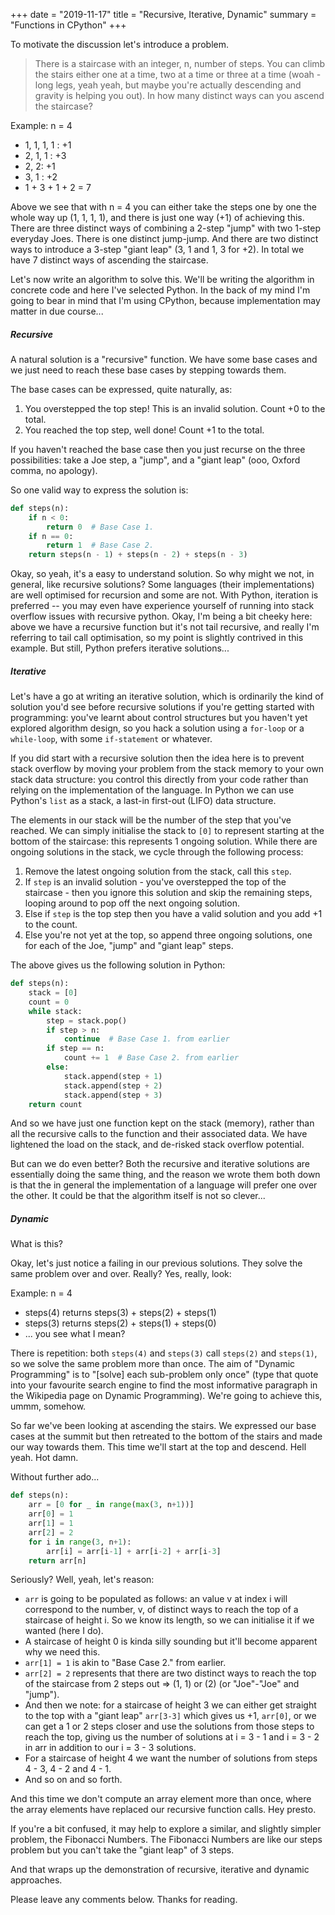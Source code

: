 +++
date = "2019-11-17"
title = "Recursive, Iterative, Dynamic"
summary = "Functions in CPython"
+++

To motivate the discussion let's introduce a problem.

> There is a staircase with an integer, n, number of steps. You can climb the stairs either one at a time, two at a time or three at a time (woah - long legs, yeah yeah, but maybe you're actually descending and gravity is helping you out). In how many distinct ways can you ascend the staircase?

Example: n = 4

<ul>
    <li>1, 1, 1, 1 :  +1</li>
    <li>2, 1, 1 :  +3</li>
    <li>2, 2:  +1</li>
    <li>3, 1 :  +2</li>
    <li>1 + 3 + 1 + 2 = 7</li>
</ul>

Above we see that with n = 4 you can either take the steps one by one the whole way up (1, 1, 1, 1), and there is just one way (+1) of achieving this. There are three distinct ways of combining a 2-step "jump" with two 1-step everyday Joes. There is one distinct jump-jump. And there are two distinct ways to introduce a 3-step "giant leap" (3, 1 and 1, 3 for +2). In total we have 7 distinct ways of ascending the staircase.

Let's now write an algorithm to solve this. We'll be writing the algorithm in concrete code and here I've selected Python. In the back of my mind I'm going to bear in mind that I'm using CPython, because implementation may matter in due course...

##### Recursive  
A natural solution is a "recursive" function. We have some base cases and we just need to reach these base cases by stepping towards them.

The base cases can be expressed, quite naturally, as:
<ol>
    <li>You overstepped the top step! This is an invalid solution. Count +0 to the total.</li>
    <li>You reached the top step, well done! Count +1 to the total.</li>
</ol>
If you haven't reached the base case then you just recurse on the three possibilities: take a Joe step, a "jump", and a "giant leap" (ooo, Oxford comma, no apology).

So one valid way to express the solution is:

```python
def steps(n):
    if n < 0:
        return 0  # Base Case 1.
    if n == 0:
        return 1  # Base Case 2.
    return steps(n - 1) + steps(n - 2) + steps(n - 3)
```

Okay, so yeah, it's a easy to understand solution. So why might we not, in general, like recursive solutions? Some languages (their implementations) are well optimised for recursion and some are not. With Python, iteration is preferred -- you may even have experience yourself of running into stack overflow issues with recursive python. Okay, I'm being a bit cheeky here: above we have a recursive function but it's not tail recursive, and really I'm referring to tail call optimisation, so my point is slightly contrived in this example. But still, Python prefers iterative solutions...


##### Iterative

Let's have a go at writing an iterative solution, which is ordinarily the kind of solution you'd see before recursive solutions if you're getting started with programming: you've learnt about control structures but you haven't yet explored algorithm design, so you hack a solution using a `for-loop` or a `while-loop`, with some `if-statement` or whatever.

If you did start with a recursive solution then the idea here is to prevent stack overflow by moving your problem from the stack memory to your own stack data structure: you control this directly from your code rather than relying on the implementation of the language. In Python we can use Python's `list` as a stack, a last-in first-out (LIFO) data structure.

The elements in our stack will be the number of the step that you've reached. We can simply initialise the stack to `[0]` to represent starting at the bottom of the staircase: this represents 1 ongoing solution. While there are ongoing solutions in the stack, we cycle through the following process:

<ol>
    <li>Remove the latest ongoing solution from the stack, call this <code>step</code>.</li>
    <li>If <code>step</code> is an invalid solution - you've overstepped the top of the staircase - then you ignore this solution and skip the remaining steps, looping around to pop off the next ongoing solution.</li>
    <li>Else if <code>step</code> is the top step then you have a valid solution and you add +1 to the count.</li>
    <li>Else you're not yet at the top, so append three ongoing solutions, one for each of the Joe, "jump" and "giant leap" steps.</li>
</ol>

The above gives us the following solution in Python:

```python
def steps(n):
    stack = [0]
    count = 0
    while stack:
        step = stack.pop()
        if step > n:
            continue  # Base Case 1. from earlier
        if step == n:
            count += 1  # Base Case 2. from earlier
        else:
            stack.append(step + 1)
            stack.append(step + 2)
            stack.append(step + 3)
    return count
```

And so we have just one function kept on the stack (memory), rather than all the recursive calls to the function and their associated data. We have lightened the load on the stack, and de-risked stack overflow potential.

But can we do even better? Both the recursive and iterative solutions are essentially doing the same thing, and the reason we wrote them both down is that the in general the implementation of a language will prefer one over the other. It could be that the algorithm itself is not so clever...

##### Dynamic

What is this?

Okay, let's just notice a failing in our previous solutions. They solve the same problem over and over. Really? Yes, really, look:

Example: n = 4

<ul>
    <li>steps(4) returns steps(3) + steps(2) + steps(1)</li>
    <li>steps(3) returns steps(2) + steps(1) + steps(0)</li>
    <li>... you see what I mean?</li>
</ul>

There is repetition: both `steps(4)` and `steps(3)` call `steps(2)` and `steps(1)`, so we solve the same problem more than once. The aim of "Dynamic Programming" is to "[solve] each sub-problem only once" (type that quote into your favourite search engine to find the most informative paragraph in the Wikipedia page on Dynamic Programming). We're going to achieve this, ummm, somehow.

So far we've been looking at ascending the stairs. We expressed our base cases at the summit but then retreated to the bottom of the stairs and made our way towards them. This time we'll start at the top and descend. Hell yeah. Hot damn.

Without further ado...

```python
def steps(n):
    arr = [0 for _ in range(max(3, n+1))]
    arr[0] = 1
    arr[1] = 1
    arr[2] = 2
    for i in range(3, n+1):
        arr[i] = arr[i-1] + arr[i-2] + arr[i-3]
    return arr[n]
```

Seriously? Well, yeah, let's reason:

<ul>
    <li><code>arr</code> is going to be populated as follows: an value v at index i will correspond to the number, v, of distinct ways to reach the top of a staircase of height i. So we know its length, so we can initialise it if we wanted (here I do).</li>
    <li>A staircase of height 0 is kinda silly sounding but it'll become apparent why we need this.</li>
    <li><code>arr[1] = 1</code> is akin to "Base Case 2." from earlier.</li>
    <li><code>arr[2] = 2</code> represents that there are two distinct ways to reach the top of the staircase from 2 steps out => (1, 1) or (2) (or "Joe"-"Joe" and "jump").</li>
    <li>And then we note: for a staircase of height 3 we can either get straight to the top with a "giant leap" <code>arr[3-3]</code> which gives us +1, <code>arr[0]</code>, or we can get a 1 or 2 steps closer and use the solutions from those steps to reach the top, giving us the number of solutions at i = 3 - 1 and i = 3 - 2 in arr in addition to our i = 3 - 3 solutions.</li>
    <li>For a staircase of height 4 we want the number of solutions from steps 4 - 3, 4 - 2 and 4 - 1.</li>
    <li>And so on and so forth.</li>
</ul>

And this time we don't compute an array element more than once, where the array elements have replaced our recursive function calls. Hey presto.

If you're a bit confused, it may help to explore a similar, and slightly simpler problem, the Fibonacci Numbers. The Fibonacci Numbers are like our steps problem but you can't take the "giant leap" of 3 steps.

And that wraps up the demonstration of recursive, iterative and dynamic approaches.

Please leave any comments below. Thanks for reading.
